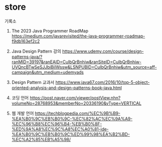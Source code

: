 # store

기록소

1. The 2023 Java Programmer RoadMap
https://medium.com/javarevisited/the-java-programmer-roadmap-f9db163ef2c2

2. Java Design Pattern 강의
https://www.udemy.com/course/design-patterns-java/?ranMID=39197&ranEAID=CuIbQrBnhiw&ranSiteID=CuIbQrBnhiw-UVQncBTwSeSJJbiBiIWssw&LSNPUBID=CuIbQrBnhiw&utm_source=aff-campaign&utm_medium=udemyads

3. Design Pattern 교과서
https://www.java67.com/2016/10/top-5-object-oriented-analysis-and-design-patterns-book-java.html

4. 코딩 언어
https://post.naver.com/viewer/postView.nhn?volumeNo=28768953&memberNo=20336190&vType=VERTICAL

5. 웹 개발 언어
https://techblogpedia.com/%EC%9B%B9-%EA%B0%9C%EB%B0%9C-%EC%82%AC%EC%9A%A9-%EC%96%B8%EC%96%B4-%EB%B0%8F-%ED%9A%A8%EC%9C%A8%EC%A0%81-ide-%EA%B0%9C%EB%B0%9C%ED%99%98%EA%B2%BD-%EC%A2%85%EB%A5%98/

